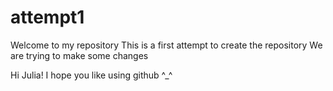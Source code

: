 # attempt1
Welcome to my repository
This is a first attempt to create the repository
We are trying to make some changes

Hi Julia! I hope you like using github ^_^
